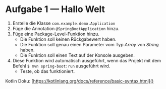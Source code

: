 # Aufgabe 1 &mdash; Hallo Welt

1. Erstelle die Klasse `com.example.demo.Application`
1. Füge die Annotation `@SpringBootApplication` hinzu.
1. Füge eine Package-Level-Funktion hinzu.
   * Die Funktion soll keinen Rückgabewert haben.
   * Die Funktion soll genau einen Parameter vom Typ _Array_ von  _String_ haben.
   * Die Funktion soll einen Text auf der Konsole ausgeben.
1. Diese Funktion wird automatisch ausgeführt, wenn das Projekt mit dem Befehl `$ mvn spring-boot:run` ausgeführt wird.
   * Teste, ob das funktioniert.

   
Kotlin Doku: [https://kotlinlang.org/docs/reference/basic-syntax.html]()